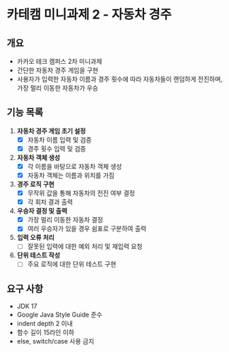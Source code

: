 # 카테캠 미니과제 2 - 자동차 경주

## 개요
- 카카오 테크 캠퍼스 2차 미니과제
- 간단한 자동차 경주 게임을 구현
- 사용자가 입력한 자동차 이름과 경주 횟수에 따라 자동차들이 랜덤하게 전진하며, 가장 멀리 이동한 자동차가 우승

## 기능 목록

1. **자동차 경주 게임 초기 설정**
    - [X] 자동차 이름 입력 및 검증
    - [X] 경주 횟수 입력 및 검증

2. **자동차 객체 생성**
    - [X] 각 이름을 바탕으로 자동차 객체 생성
    - [X] 자동차 객체는 이름과 위치를 가짐

3. **경주 로직 구현**
    - [X] 무작위 값을 통해 자동차의 전진 여부 결정
    - [X] 각 회차 결과 출력

4. **우승자 결정 및 출력**
    - [X] 가장 멀리 이동한 자동차 결정
    - [X] 여러 우승자가 있을 경우 쉼표로 구분하여 출력

5. **입력 오류 처리**
    - [ ] 잘못된 입력에 대한 예외 처리 및 재입력 요청

6. **단위 테스트 작성**
    - [ ] 주요 로직에 대한 단위 테스트 구현

## 요구 사항
- JDK 17
- Google Java Style Guide 준수
- indent depth 2 이내
- 함수 길이 15라인 이하
- else, switch/case 사용 금지
